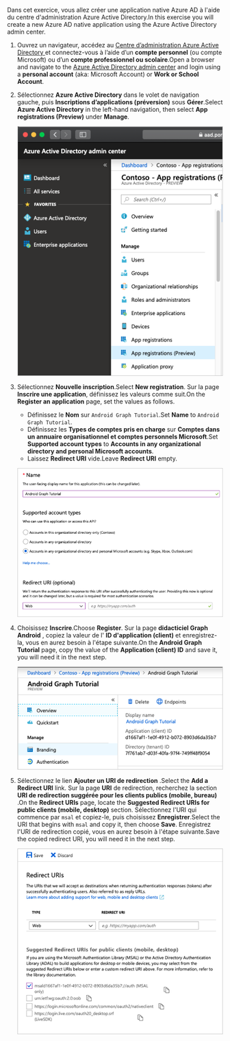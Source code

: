 <!-- markdownlint-disable MD002 MD041 -->

<span data-ttu-id="7c572-101">Dans cet exercice, vous allez créer une application native Azure AD à l'aide du centre d'administration Azure Active Directory.</span><span class="sxs-lookup"><span data-stu-id="7c572-101">In this exercise you will create a new Azure AD native application using the Azure Active Directory admin center.</span></span>

1. <span data-ttu-id="7c572-102">Ouvrez un navigateur, accédez au [Centre d’administration Azure Active Directory ](https://aad.portal.azure.com) et connectez-vous à l’aide d’un **compte personnel** (ou compte Microsoft) ou d’un **compte professionnel ou scolaire**.</span><span class="sxs-lookup"><span data-stu-id="7c572-102">Open a browser and navigate to the [Azure Active Directory admin center](https://aad.portal.azure.com) and login using a **personal account** (aka: Microsoft Account) or **Work or School Account**.</span></span>

1. <span data-ttu-id="7c572-103">Sélectionnez **Azure Active Directory** dans le volet de navigation gauche, puis **Inscriptions d’applications (préversion)** sous **Gérer**.</span><span class="sxs-lookup"><span data-stu-id="7c572-103">Select **Azure Active Directory** in the left-hand navigation, then select **App registrations (Preview)** under **Manage**.</span></span>

    ![<span data-ttu-id="7c572-104">Capture d'écran des inscriptions d'application</span><span class="sxs-lookup"><span data-stu-id="7c572-104">A screenshot of the App registrations</span></span> ](./images/aad-portal-app-registrations.png)

1. <span data-ttu-id="7c572-105">Sélectionnez **Nouvelle inscription**.</span><span class="sxs-lookup"><span data-stu-id="7c572-105">Select **New registration**.</span></span> <span data-ttu-id="7c572-106">Sur la page **Inscrire une application**, définissez les valeurs comme suit.</span><span class="sxs-lookup"><span data-stu-id="7c572-106">On the **Register an application** page, set the values as follows.</span></span>

    - <span data-ttu-id="7c572-107">Définissez le **Nom** sur `Android Graph Tutorial`.</span><span class="sxs-lookup"><span data-stu-id="7c572-107">Set **Name** to `Android Graph Tutorial`.</span></span>
    - <span data-ttu-id="7c572-108">Définissez les **Types de comptes pris en charge** sur **Comptes dans un annuaire organisationnel et comptes personnels Microsoft**.</span><span class="sxs-lookup"><span data-stu-id="7c572-108">Set **Supported account types** to **Accounts in any organizational directory and personal Microsoft accounts**.</span></span>
    - <span data-ttu-id="7c572-109">Laissez **Redirect URI** vide.</span><span class="sxs-lookup"><span data-stu-id="7c572-109">Leave **Redirect URI** empty.</span></span>

    ![Capture d'écran de la page inscrire une application](./images/aad-register-an-app.png)

1. <span data-ttu-id="7c572-111">Choisissez **Inscrire**.</span><span class="sxs-lookup"><span data-stu-id="7c572-111">Choose **Register**.</span></span> <span data-ttu-id="7c572-112">Sur la page **didacticiel Graph Android** , copiez la valeur de l' **ID d'application (client)** et enregistrez-la, vous en aurez besoin à l'étape suivante.</span><span class="sxs-lookup"><span data-stu-id="7c572-112">On the **Android Graph Tutorial** page, copy the value of the **Application (client) ID** and save it, you will need it in the next step.</span></span>

    ![Capture d'écran de l'ID d'application de la nouvelle inscription de l'application](./images/aad-application-id.png)

1. <span data-ttu-id="7c572-114">Sélectionnez le lien **Ajouter un URI de redirection** .</span><span class="sxs-lookup"><span data-stu-id="7c572-114">Select the **Add a Redirect URI** link.</span></span> <span data-ttu-id="7c572-115">Sur la page **URI** de redirection, recherchez la section **URI de redirection suggérée pour les clients publics (mobile, bureau)** .</span><span class="sxs-lookup"><span data-stu-id="7c572-115">On the **Redirect URIs** page, locate the **Suggested Redirect URIs for public clients (mobile, desktop)** section.</span></span> <span data-ttu-id="7c572-116">Sélectionnez l'URI qui commence par `msal` et copiez-le, puis choisissez **Enregistrer**.</span><span class="sxs-lookup"><span data-stu-id="7c572-116">Select the URI that begins with `msal` and copy it, then choose **Save**.</span></span> <span data-ttu-id="7c572-117">Enregistrez l'URI de redirection copié, vous en aurez besoin à l'étape suivante.</span><span class="sxs-lookup"><span data-stu-id="7c572-117">Save the copied redirect URI, you will need it in the next step.</span></span>

    ![Capture d'écran de la page des URI de redirection](./images/aad-redirect-uris.png)